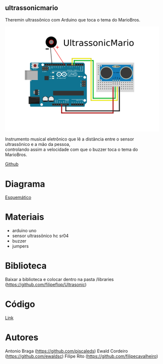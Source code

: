 ## ultrassonicmario

Theremin ultrassônico com Arduino que toca o tema do MarioBros.

![Image](https://raw.githubusercontent.com/santos-hacker-clube/ultrassonicmario/master/ultrassonicmario_theremin_arduino.png)

Instrumento musical eletrônico que lê a distância entre o sensor ultrassônico e a mão da pessoa,  
controlando assim a velocidade com que o buzzer toca o tema do MarioBros.

[Github](https://github.com/santos-hacker-clube/ultrassonicmario)

# Diagrama
[Esquemático](https://github.com/santos-hacker-clube/ultrassonicmario/blob/master/ultrassonicmario_theremin_arduino.png)

# Materiais
- arduino uno
- sensor ultrassônico hc sr04  
- buzzer 
- jumpers

# Biblioteca

Baixar a biblioteca e colocar dentro na pasta /libraries (https://github.com/filipeflop/Ultrasonic)

# Código

[Link](https://github.com/santos-hacker-clube/ultrassonicmario/blob/master/arduino_ultrassonic_theremin_mario_code.ino) 

# Autores
Antonio Braga (https://github.com/piscaleds)
Ewald Cordeiro (https://github.com/ewaldsc)
Filipe Rito (https://github.com/filipecavalheiro)


